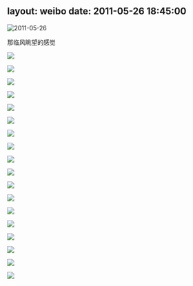 layout: weibo
date: 2011-05-26 18:45:00
---
<meta name="referrer" content="no-referrer" />

<img src="/images/renren.ico" style="float: left;"/> 2011-05-26

那临风眺望的感觉

![](https://pt-starimg.didistatic.com/static/starimg/img/rH3PvtpgHl1626782548922.jpg)

![](https://pt-starimg.didistatic.com/static/starimg/img/mOFsanq6tt1626789067181.jpg)

![](https://pt-starimg.didistatic.com/static/starimg/img/2HH9HdlCiN1626782546591.jpg)

![](https://pt-starimg.didistatic.com/static/starimg/img/hEai8jNrGx1626789066976.jpg)

![](https://pt-starimg.didistatic.com/static/starimg/img/FlgCyyYNsM1626782524402.jpg)

![](https://pt-starimg.didistatic.com/static/starimg/img/G6l1H1kvSs1626789066426.jpg)

![](https://pt-starimg.didistatic.com/static/starimg/img/zBnHZvTfYS1626782540700.jpg)

![](https://pt-starimg.didistatic.com/static/starimg/img/uI2tSi7DYf1626782540413.jpg)

![](https://pt-starimg.didistatic.com/static/starimg/img/6j2GjgYeVC1626789066031.jpg)

![](https://pt-starimg.didistatic.com/static/starimg/img/pRf5uYPcLE1626789065953.jpg)

![](https://pt-starimg.didistatic.com/static/starimg/img/V1vrx3CYoQ1626782549470.jpg)

![](https://pt-starimg.didistatic.com/static/starimg/img/OYOejMwRPf1626782542838.jpg)

![](https://pt-starimg.didistatic.com/static/starimg/img/u5WeivEFci1626782533947.jpg)

![](https://pt-starimg.didistatic.com/static/starimg/img/tqG5Ti55tG1626782538238.jpg)

![](https://pt-starimg.didistatic.com/static/starimg/img/wG27B9klRJ1626782548316.jpg)

![](https://pt-starimg.didistatic.com/static/starimg/img/wG27B9klRJ1626782548316.jpg)

![](https://pt-starimg.didistatic.com/static/starimg/img/hyj6OIl9fu1626782550022.jpg)

![](https://pt-starimg.didistatic.com/static/starimg/img/n9g4t4Je1w1626789066605.jpg)
